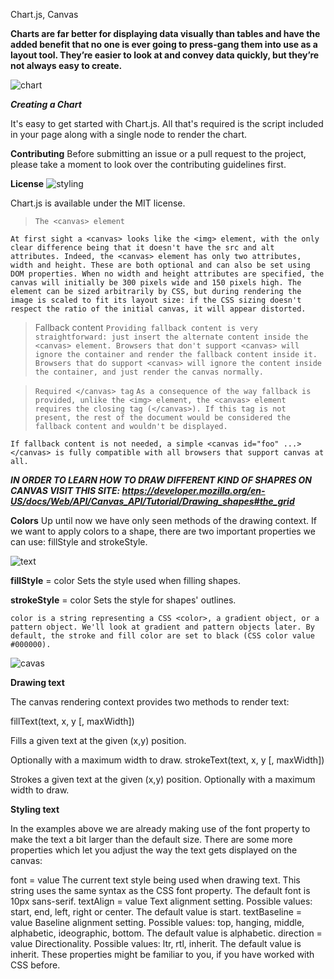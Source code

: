 Chart.js, Canvas


**Charts are far better for displaying data visually than tables and have the added benefit that no one is ever going to press-gang them into use as a layout tool. They’re easier to look at and convey data quickly, but they’re not always easy to create.**


![chart](https://csharpcorner.azureedge.net/UploadFile/1e050f/draw-charts-in-websites-using-chart-js/Images/image1.png)


***Creating a Chart***

It's easy to get started with Chart.js. All that's required is the script included in your page along with a single <canvas> node to render the chart.

**Contributing**
Before submitting an issue or a pull request to the project, please take a moment to look over the contributing guidelines first.

**License**
![styling](https://i.ytimg.com/vi/EyZhXxoZqto/maxresdefault.jpg)

Chart.js is available under the MIT license.

> `The <canvas> element`

`At first sight a <canvas> looks like the <img> element, with the only clear difference being that it doesn't have the src and alt attributes. Indeed, the <canvas> element has only two attributes, width and height. These are both optional and can also be set using DOM properties. When no width and height attributes are specified, the canvas will initially be 300 pixels wide and 150 pixels high. The element can be sized arbitrarily by CSS, but during rendering the image is scaled to fit its layout size: if the CSS sizing doesn't respect the ratio of the initial canvas, it will appear distorted.`



> Fallback content
`Providing fallback content is very straightforward: just insert the alternate content inside the <canvas> element. Browsers that don't support <canvas> will ignore the container and render the fallback content inside it. Browsers that do support <canvas> will ignore the content inside the container, and just render the canvas normally.`


>`Required </canvas> tag`
`As a consequence of the way fallback is provided, unlike the <img> element, the <canvas> element requires the closing tag (</canvas>). If this tag is not present, the rest of the document would be considered the fallback content and wouldn't be displayed.`


`If fallback content is not needed, a simple <canvas id="foo" ...></canvas> is fully compatible with all browsers that support canvas at all.`

***IN ORDER TO LEARN HOW TO DRAW DIFFERENT KIND OF SHAPRES ON CANVAS VISIT THIS SITE: https://developer.mozilla.org/en-US/docs/Web/API/Canvas_API/Tutorial/Drawing_shapes#the_grid***

**Colors**
Up until now we have only seen methods of the drawing context. If we want to apply colors to a shape, there are two important properties we can use: fillStyle and strokeStyle.

![text](https://miro.medium.com/max/3524/1*72II7JJoLugWTsztSaBN8w.png)


**fillStyle** = color
Sets the style used when filling shapes.


**strokeStyle** = color
Sets the style for shapes' outlines.

`color is a string representing a CSS <color>, a gradient object, or a pattern object. We'll look at gradient and pattern objects later. By default, the stroke and fill color are set to black (CSS color value #000000).`


![cavas](https://www.webfx.com/blog/images/assets/images.sixrevisions.com/2010/10/03-01_html5_canvas_element_ld_img.png)

**Drawing text**

The canvas rendering context provides two methods to render text:

fillText(text, x, y [, maxWidth])

Fills a given text at the given (x,y) position. 

Optionally with a maximum width to draw.
strokeText(text, x, y [, maxWidth])


Strokes a given text at the given (x,y) position. Optionally with a maximum width to draw.


**Styling text**

In the examples above we are already making use of the font property to make the text a bit larger than the default size. There are some more properties which let you adjust the way the text gets displayed on the canvas:

font = value
The current text style being used when drawing text. This string uses the same syntax as the CSS font property. The default font is 10px sans-serif.
textAlign = value
Text alignment setting. Possible values: start, end, left, right or center. The default value is start.
textBaseline = value
Baseline alignment setting. Possible values: top, hanging, middle, alphabetic, ideographic, bottom. The default value is alphabetic.
direction = value
Directionality. Possible values: ltr, rtl, inherit. The default value is inherit.
These properties might be familiar to you, if you have worked with CSS before.